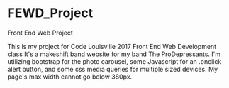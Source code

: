 # FEWD_Project
Front End Web Project

This is my project for Code Louisville 2017 Front End Web Development class
It's a makeshift band website for my band The ProDepressants.
I'm utilizing bootstrap for the photo carousel, some Javascript for an .onclick alert button, and some css media queries for multiple sized devices.
My page's max width cannot go below 380px.
